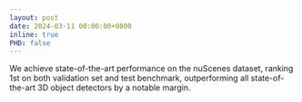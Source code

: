```yaml
---
layout: post
date: 2024-03-11 00:00:00+0800
inline: true
PHD: false
---
```

We achieve state-of-the-art performance on the nuScenes dataset, ranking 1st on both validation set and test benchmark, outperforming all state-of-the-art 3D object detectors by a notable margin.

